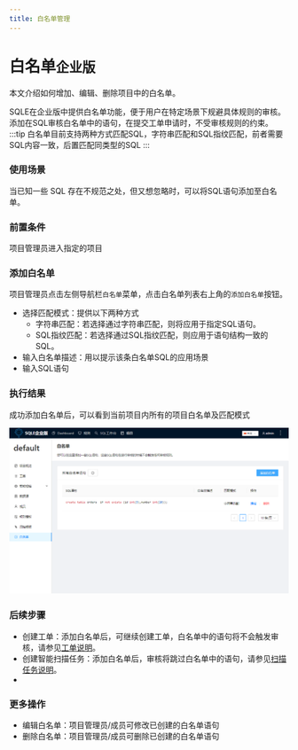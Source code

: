```yaml
---
title: 白名单管理
---
```


# 白名单`企业版`
本文介绍如何增加、编辑、删除项目中的白名单。

SQLE在企业版中提供白名单功能，便于用户在特定场景下规避具体规则的审核。添加在SQL审核白名单中的语句，在提交工单申请时，不受审核规则的约束。
:::tip
白名单目前支持两种方式匹配SQL，字符串匹配和SQL指纹匹配，前者需要SQL内容一致，后置匹配同类型的SQL
:::
    

### 使用场景
当已知一些 SQL 存在不规范之处，但又想忽略时，可以将SQL语句添加至白名单。

### 前置条件
项目管理员进入指定的项目

### 添加白名单
项目管理员点击左侧导航栏`白名单`菜单，点击白名单列表右上角的`添加白名单`按钮。
* 选择匹配模式：提供以下两种方式
    * 字符串匹配：若选择通过字符串匹配，则将应用于指定SQL语句。
    * SQL指纹匹配：若选择通过SQL指纹匹配，则应用于语句结构一致的SQL。
* 输入白名单描述：用以提示该条白名单SQL的应用场景
* 输入SQL语句

### 执行结果
成功添加白名单后，可以看到当前项目内所有的项目白名单及匹配模式

![whitelist](img/whitelist.png)


### 后续步骤
* 创建工单：添加白名单后，可继续创建工单，白名单中的语句将不会触发审核，请参见[工单说明](../project/workflow/intro.md)。
* 创建智能扫描任务：添加白名单后，审核将跳过白名单中的语句，请参见[扫描任务说明](../project/audit_task/intro.md)。
* 
### 更多操作
* 编辑白名单：项目管理员/成员可修改已创建的白名单语句
* 删除白名单：项目管理员/成员可删除已创建的白名单语句





